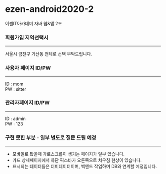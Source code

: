 # ezen-android2020-2
이젠IT아카데미 자바 웹&amp;앱 2조

### 회원가입 지역선택시
---
서울시 금천구 가산동 전체로 선택 부탁드립니다.

### 사용자 페이지 ID/PW
---
ID : mom   
PW : sitter

### 관리자페이지 ID/PW
---
ID : admin    
PW : 123

### 구현 못한 부분 - 일부 별도로 질문 드릴 예정
---
- 모바일로 봤을때 가로스크롤이 생기는 페이지가 일부 있습니다.
- 카드 상세페이지에서 하단 픽스바가 오른쪽으로 치우침 현상이 있습니다.
- 표시되는 데이터들은 더미데이터이며, 백엔드 작업하며 DB와 연계할 예정입니다.
